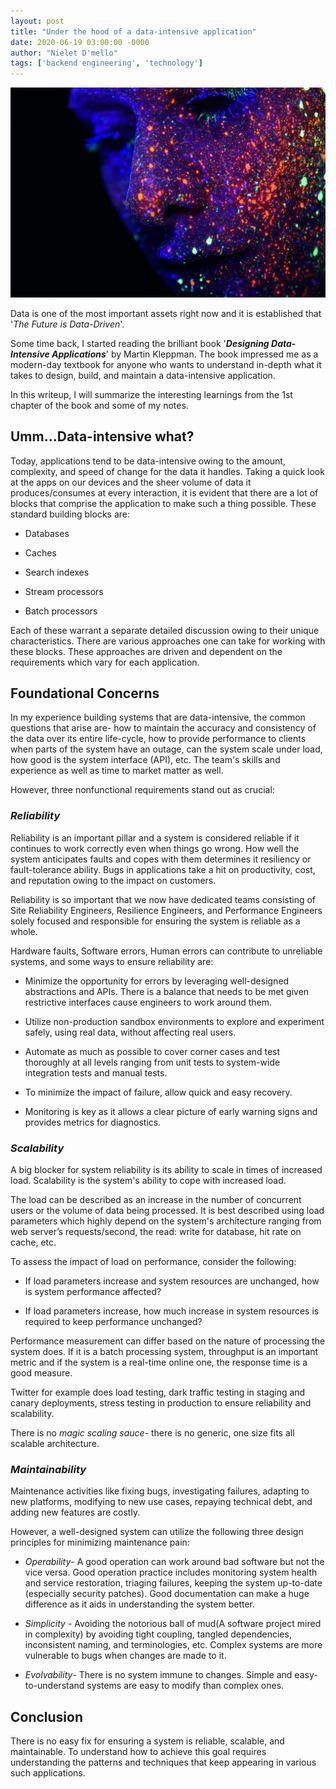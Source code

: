 ```yaml
---
layout: post
title: "Under the hood of a data-intensive application"
date: 2020-06-19 03:00:00 -0000
author: "Nielet D'mello"
tags: ['backend engineering', 'technology']
---
```


![Under the hood of data intensive systems](/images/ddia.jpg  "Photo by h heyerlein on Unsplash")


Data is one of the most important assets right now and it is established that '*The Future is Data-Driven*'.

Some time back, I started reading the brilliant book '***Designing Data-Intensive Applications***' by Martin Kleppman. The book impressed me as a modern-day textbook for anyone who wants to understand in-depth what it takes to design, build, and maintain a data-intensive application.
  

In this writeup, I will summarize the interesting learnings from the 1st chapter of the book and some of my notes.

  

## Umm...Data-intensive what?


Today, applications tend to be data-intensive owing to the amount, complexity, and speed of change for the data it handles. Taking a quick look at the apps on our devices and the sheer volume of data it produces/consumes at every interaction, it is evident that there are a lot of blocks that comprise the application to make such a thing possible. 
These standard building blocks are:


- Databases

- Caches

- Search indexes

- Stream processors

- Batch processors

Each of these warrant a separate detailed discussion owing to their unique characteristics. There are various approaches one can take for working with these blocks. These approaches are driven and dependent on the requirements which vary for each application.

  

## Foundational Concerns


In my experience building systems that are data-intensive, the common questions that arise are- how to maintain the accuracy and consistency of the data over its entire life-cycle, how to provide performance to clients when parts of the system have an outage, can the system scale under load, how good is the system interface (API), etc.
The team's skills and experience as well as time to market matter as well.

  

However, three nonfunctional requirements stand out as crucial:


### ***Reliability***


Reliability is an important pillar and a system is considered reliable if it continues to work correctly even when things go wrong. How well the system anticipates faults and copes with them determines it resiliency or fault-tolerance ability. Bugs in applications take a hit on productivity, cost, and reputation owing to the impact on customers.

Reliability is so important that we now have dedicated teams consisting of Site Reliability Engineers, Resilience Engineers, and Performance Engineers solely focused and responsible for ensuring the system is reliable as a whole.

Hardware faults, Software errors, Human errors can contribute to unreliable systems, and some ways to ensure reliability are:

- Minimize the opportunity for errors by leveraging well-designed abstractions and APIs. There is a balance that needs to be met given restrictive interfaces cause engineers to work around them.

- Utilize non-production sandbox environments to explore and experiment safely, using real data, without affecting real users.

- Automate as much as possible to cover corner cases and test thoroughly at all levels ranging from unit tests to system-wide integration tests and manual tests.

- To minimize the impact of failure, allow quick and easy recovery.

- Monitoring is key as it allows a clear picture of early warning signs and provides metrics for diagnostics.

  

### ***Scalability***


A big blocker for system reliability is its ability to scale in times of increased load. Scalability is the system's ability to cope with increased load.

The load can be described as an increase in the number of concurrent users or the volume of data being processed. It is best described using load parameters which highly depend on the system's architecture ranging from web server’s requests/second, the read: write for database, hit rate on cache, etc.

To assess the impact of load on performance, consider the following:

- If load parameters increase and system resources are unchanged, how is system performance affected?

  

- If load parameters increase, how much increase in system resources is required to keep performance unchanged?


Performance measurement can differ based on the nature of processing the system does. If it is a batch processing system, throughput is an important metric and if the system is a real-time online one, the response time is a good measure.

Twitter for example does load testing, dark traffic testing in staging and canary deployments, stress testing in production to ensure reliability and scalability.

There is no *magic scaling sauce*- there is no generic, one size fits all scalable architecture.

  
  

### ***Maintainability***


Maintenance activities like fixing bugs, investigating failures, adapting to new platforms, modifying to new use cases, repaying technical debt, and adding new features are costly.

However, a well-designed system can utilize the following three design principles for minimizing maintenance pain:


-  *Operability*- A good operation can work around bad software but not the vice versa. Good operation practice includes monitoring system health and service restoration, triaging failures, keeping the system up-to-date (especially security patches). Good documentation can make a huge difference as it aids in understanding the system better.

-  *Simplicity* - Avoiding the notorious ball of mud(A software project mired in complexity) by avoiding tight coupling, tangled dependencies, inconsistent naming, and terminologies, etc. Complex systems are more vulnerable to bugs when changes are made to it.

-  *Evolvability*- There is no system immune to changes. Simple and easy-to-understand systems are easy to modify than complex ones.

 

## Conclusion


There is no easy fix for ensuring a system is reliable, scalable, and maintainable. To understand how to achieve this goal requires understanding the patterns and techniques that keep appearing in various such applications.